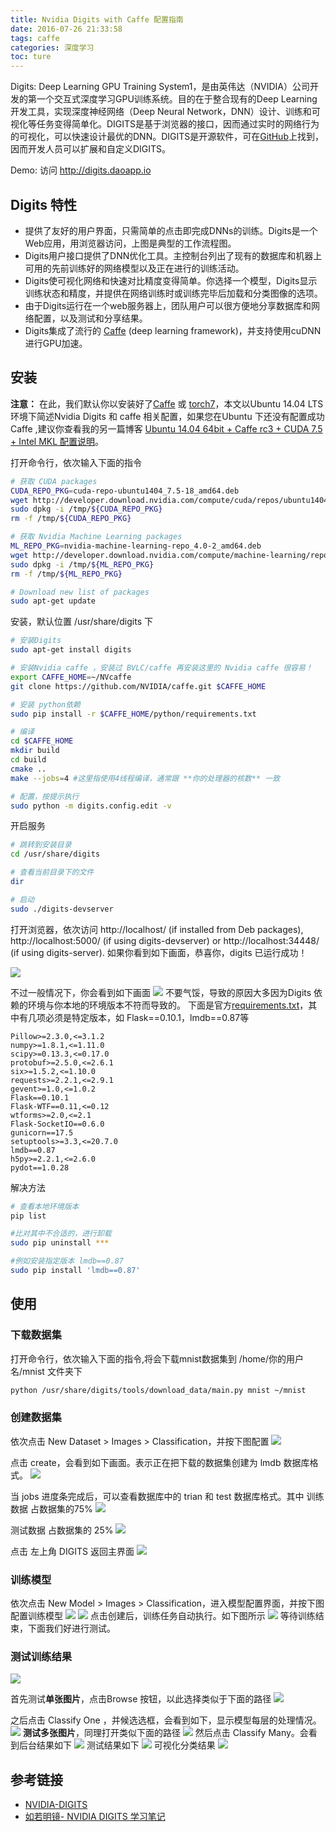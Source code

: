 ```yaml
---
title: Nvidia Digits with Caffe 配置指南
date: 2016-07-26 21:33:58
tags: caffe
categories: 深度学习
toc: ture
---
```

Digits: Deep Learning GPU Training System1，是由英伟达（NVIDIA）公司开发的第一个交互式深度学习GPU训练系统。目的在于整合现有的Deep Learning开发工具，实现深度神经网络（Deep Neural Network，DNN）设计、训练和可视化等任务变得简单化。<!--more-->DIGITS是基于浏览器的接口，因而通过实时的网络行为的可视化，可以快速设计最优的DNN。DIGITS是开源软件，可在[GitHub](https://github.com/NVIDIA/DIGITS)上找到，因而开发人员可以扩展和自定义DIGITS。

Demo: 访问 http://digits.daoapp.io
## Digits 特性

* 提供了友好的用户界面，只需简单的点击即完成DNNs的训练。Digits是一个Web应用，用浏览器访问，上图是典型的工作流程图。
* Digits用户接口提供了DNN优化工具。主控制台列出了现有的数据库和机器上可用的先前训练好的网络模型以及正在进行的训练活动。
* Digits使可视化网络和快速对比精度变得简单。你选择一个模型，Digits显示训练状态和精度，并提供在网络训练时或训练完毕后加载和分类图像的选项。
* 由于Digits运行在一个web服务器上，团队用户可以很方便地分享数据库和网络配置，以及测试和分享结果。
* Digits集成了流行的 [Caffe](https://github.com/BVLC/caffe) (deep learning framework)，并支持使用cuDNN进行GPU加速。

## 安装
**注意：** 在此，我们默认你以安装好了[Caffe](https://github.com/BVLC/caffe) 或 [torch7](https://github.com/torch/torch7)，本文以Ubuntu 14.04 LTS 环境下简述Nvidia Digits 和 caffe 相关配置，如果您在Ubuntu 下还没有配置成功 Caffe ,建议你查看我的另一篇博客 [Ubuntu 14.04 64bit + Caffe rc3 + CUDA 7.5 + Intel MKL 配置说明](http://blog.mindcont.com/2016/07/20/ubuntu1404-caffe-r3-cuda7-5-mkl/)。

打开命令行，依次输入下面的指令
```sh
# 获取 CUDA packages
CUDA_REPO_PKG=cuda-repo-ubuntu1404_7.5-18_amd64.deb
wget http://developer.download.nvidia.com/compute/cuda/repos/ubuntu1404/x86_64/${CUDA_REPO_PKG} -O /tmp/${CUDA_REPO_PKG}
sudo dpkg -i /tmp/${CUDA_REPO_PKG}
rm -f /tmp/${CUDA_REPO_PKG}

# 获取 Nvidia Machine Learning packages
ML_REPO_PKG=nvidia-machine-learning-repo_4.0-2_amd64.deb
wget http://developer.download.nvidia.com/compute/machine-learning/repos/ubuntu1404/x86_64/${ML_REPO_PKG} -O /tmp/${ML_REPO_PKG}
sudo dpkg -i /tmp/${ML_REPO_PKG}
rm -f /tmp/${ML_REPO_PKG}

# Download new list of packages
sudo apt-get update
```
安装，默认位置 /usr/share/digits 下
```bash
# 安装Digits
sudo apt-get install digits

# 安装Nvidia caffe ，安装过 BVLC/caffe 再安装这里的 Nvidia caffe 很容易！
export CAFFE_HOME=~/NVcaffe
git clone https://github.com/NVIDIA/caffe.git $CAFFE_HOME

# 安装 python依赖
sudo pip install -r $CAFFE_HOME/python/requirements.txt

# 编译
cd $CAFFE_HOME
mkdir build
cd build
cmake ..
make --jobs=4 #这里指使用4线程编译，通常跟 **你的处理器的核数** 一致

# 配置，按提示执行
sudo python -m digits.config.edit -v

```
开启服务
```bash
# 跳转到安装目录
cd /usr/share/digits

# 查看当前目录下的文件
dir

# 启动
sudo ./digits-devserver
```
打开浏览器，依次访问 http://localhost/ (if installed from Deb packages), http://localhost:5000/ (if using digits-devserver) or http://localhost:34448/ (if using digits-server). 如果你看到如下画面，恭喜你，digits 已运行成功！

![](http://static.mindcont.com/blog/images/caffe/digits/digits_success.jpg)

不过一般情况下，你会看到如下画面
![](http://static.mindcont.com/blog/images/caffe/digits/digits_error.png)
不要气馁，导致的原因大多因为Digits 依赖的环境与你本地的环境版本不符而导致的。
下面是官方[requirements.txt](https://github.com/NVIDIA/DIGITS/blob/master/requirements.txt)，其中有几项必须是特定版本，如 Flask==0.10.1，lmdb==0.87等
```
Pillow>=2.3.0,<=3.1.2
numpy>=1.8.1,<=1.11.0
scipy>=0.13.3,<=0.17.0
protobuf>=2.5.0,<=2.6.1
six>=1.5.2,<=1.10.0
requests>=2.2.1,<=2.9.1
gevent>=1.0,<=1.0.2
Flask==0.10.1
Flask-WTF==0.11,<=0.12
wtforms>=2.0,<=2.1
Flask-SocketIO==0.6.0
gunicorn==17.5
setuptools>=3.3,<=20.7.0
lmdb==0.87
h5py>=2.2.1,<=2.6.0
pydot==1.0.28
```
解决方法
```bash
# 查看本地环境版本
pip list

#比对其中不合适的，进行卸载
sudo pip uninstall ***

#例如安装指定版本 lmdb==0.87
sudo pip install 'lmdb==0.87'
```

## 使用
### 下载数据集
打开命令行，依次输入下面的指令,将会下载mnist数据集到 /home/你的用户名/mnist 文件夹下
```bash
python /usr/share/digits/tools/download_data/main.py mnist ~/mnist
```
### 创建数据集
依次点击 New Dataset > Images > Classification，并按下图配置
![](http://static.mindcont.com/blog/images/caffe/digits/new-dataset.jpg)

点击 create，会看到如下画面。表示正在把下载的数据集创建为 lmdb 数据库格式。
![](http://static.mindcont.com/blog/images/caffe/digits/creating-dataset.jpg)

当 jobs 进度条完成后，可以查看数据库中的 trian 和 test 数据库格式。其中 训练数据 占数据集的75%
![](http://static.mindcont.com/blog/images/caffe/digits/explore_mnist_train_lmdb.png)

测试数据 占数据集的 25%
![](http://static.mindcont.com/blog/images/caffe/digits/explore_mnist_test_lmdb.png)

点击 左上角 DIGITS 返回主界面
![](http://static.mindcont.com/blog/images/caffe/digits/digits_main.png)

### 训练模型
依次点击  New Model > Images > Classification，进入模型配置界面，并按下图配置训练模型
![](http://static.mindcont.com/blog/images/caffe/digits/new-model-top-half.jpg)
![](http://static.mindcont.com/blog/images/caffe/digits/new-model-bottom-half.jpg)
点击创建后，训练任务自动执行。如下图所示
![](http://static.mindcont.com/blog/images/caffe/digits/digits_real_time.png)
等待训练结束，下面我们好进行测试。
### 测试训练结果
![](http://static.mindcont.com/blog/images/caffe/digits/digits_test.png)

首先测试**单张图片**，点击Browse 按钮，以此选择类似于下面的路径
![](http://static.mindcont.com/blog/images/caffe/digits/digits_test_one_upload.png)

之后点击 Classify One ，并候选选框，会看到如下，显示模型每层的处理情况。
![](http://static.mindcont.com/blog/images/caffe/digits/digits_test_one_res.png)
**测试多张图片**，同理打开类似下面的路径
![](http://static.mindcont.com/blog/images/caffe/digits/digits_test_many_upload.png)
然后点击 Classify Many。会看到后台结果如下
![](http://static.mindcont.com/blog/images/caffe/digits/digits_test_many_service.png)
测试结果如下
![](http://static.mindcont.com/blog/images/caffe/digits/digits_test_many_res.png)
可视化分类结果
![](http://static.mindcont.com/blog/images/caffe/digits/digits_test_many_TopN.png)

## 参考链接
* [NVIDIA-DIGITS](https://github.com/NVIDIA/DIGITS/blob/master/docs/GettingStarted.md)
* [如若明镜- NVIDIA DIGITS 学习笔记](http://blog.csdn.net/enjoyyl/article/details/47397505)
